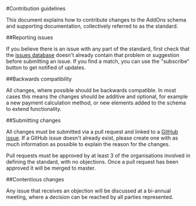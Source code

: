 #Contribution guidelines

This document explains how to contribute changes to the AddOns schema and supporting documentation, collectively referred to as the standard.

##Reporting issues

If you believe there is an issue with any part of the standard, first check that the [issues database](https://github.com/PriceComparisonStandardsGroup/AddOns/issues) doesn't already contain that problem or suggestion before submitting an issue.  If you find a match, you can use the "subscribe" button to get notified of updates.

##Backwards compatibility

All changes, where possible should be backwards compatible.  In most cases this means the changes should be additive and optional, for example a new payment calculation method, or new elements added to the schema to extend functionality.

##Submitting changes

All changes must be submitted via a pull request and linked to a [GitHub issue](https://github.com/PriceComparisonStandardsGroup/AddOns/issues).  If a GitHub issue doesn't already exist, please create one with as much information as possible to explain the reason for the changes.

Pull requests must be approved by at least 3 of the organisations involved in defining the standard, with no objections.  Once a pull request has been approved it will be merged to master.

##Contentious changes  

Any issue that receives an objection will be discussed at a bi-annual meeting, where a decision can be reached by all parties represented.
